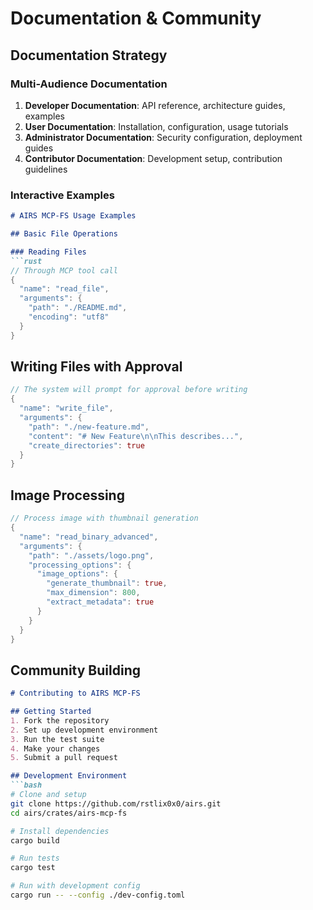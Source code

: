 # Documentation & Community

## **Documentation Strategy**

### **Multi-Audience Documentation**
1. **Developer Documentation**: API reference, architecture guides, examples
2. **User Documentation**: Installation, configuration, usage tutorials
3. **Administrator Documentation**: Security configuration, deployment guides
4. **Contributor Documentation**: Development setup, contribution guidelines

### **Interactive Examples**
```markdown
# AIRS MCP-FS Usage Examples

## Basic File Operations

### Reading Files
```rust
// Through MCP tool call
{
  "name": "read_file",
  "arguments": {
    "path": "./README.md",
    "encoding": "utf8"
  }
}
```

## Writing Files with Approval
```rust
// The system will prompt for approval before writing
{
  "name": "write_file", 
  "arguments": {
    "path": "./new-feature.md",
    "content": "# New Feature\n\nThis describes...",
    "create_directories": true
  }
}
```

## Image Processing
```rust
// Process image with thumbnail generation
{
  "name": "read_binary_advanced",
  "arguments": {
    "path": "./assets/logo.png",
    "processing_options": {
      "image_options": {
        "generate_thumbnail": true,
        "max_dimension": 800,
        "extract_metadata": true
      }
    }
  }
}
```

## **Community Building**
```markdown
# Contributing to AIRS MCP-FS

## Getting Started
1. Fork the repository
2. Set up development environment
3. Run the test suite
4. Make your changes
5. Submit a pull request

## Development Environment
```bash
# Clone and setup
git clone https://github.com/rstlix0x0/airs.git
cd airs/crates/airs-mcp-fs

# Install dependencies
cargo build

# Run tests
cargo test

# Run with development config
cargo run -- --config ./dev-config.toml
```
